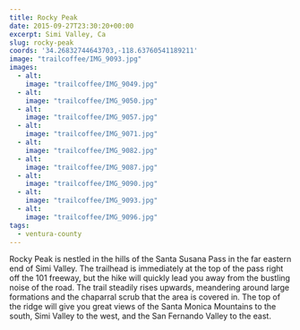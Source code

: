 ```yaml
---
title: Rocky Peak
date: 2015-09-27T23:30:20+00:00
excerpt: Simi Valley, Ca
slug: rocky-peak
coords: '34.26832744643703,-118.63760541189211'
image: "trailcoffee/IMG_9093.jpg"
images:
  - alt: 
    image: "trailcoffee/IMG_9049.jpg"
  - alt: 
    image: "trailcoffee/IMG_9050.jpg"
  - alt: 
    image: "trailcoffee/IMG_9057.jpg"
  - alt: 
    image: "trailcoffee/IMG_9071.jpg"
  - alt: 
    image: "trailcoffee/IMG_9082.jpg"
  - alt: 
    image: "trailcoffee/IMG_9087.jpg"
  - alt: 
    image: "trailcoffee/IMG_9090.jpg"
  - alt: 
    image: "trailcoffee/IMG_9093.jpg"
  - alt: 
    image: "trailcoffee/IMG_9096.jpg"
tags:
  - ventura-county
---
```

Rocky Peak is nestled in the hills of the Santa Susana Pass in the far eastern end of Simi Valley. The trailhead is immediately at the top of the pass right off the 101 freeway, but the hike will quickly lead you away from the bustling noise of the road. The trail steadily rises upwards, meandering around large formations and the chaparral scrub that the area is covered in. The top of the ridge will give you great views of the Santa Monica Mountains to the south, Simi Valley to the west, and the San Fernando Valley to the east.


